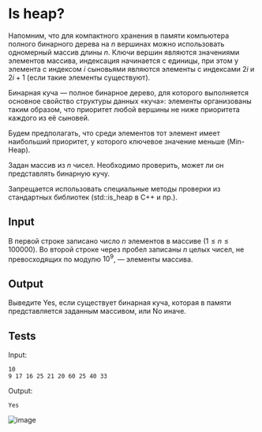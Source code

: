 # Is heap?
Напомним, что для компактного хранения в памяти компьютера полного бинарного дерева на $n$ вершинах можно использовать одномерный массив длины $n$. Ключи вершин являются значениями элементов массива, индексация начинается с единицы, при этом у элемента с индексом $i$ сыновьями являются элементы с индексами $2i$ и $2i + 1$ (если такие элементы существуют).

Бинарная куча — полное бинарное дерево, для которого выполняется основное свойство структуры данных «куча»: элементы организованы таким образом, что приоритет любой вершины не ниже приоритета каждого из её сыновей.

Будем предполагать, что среди элементов тот элемент имеет наибольший приоритет, у которого ключевое значение меньше (Min-Heap).

Задан массив из $n$ чисел. Необходимо проверить, может ли он представлять бинарную кучу.

Запрещается использовать специальные методы проверки из стандартных библиотек (std::is_heap в C++ и пр.).

## Input
В первой строке записано число $n$ элементов в массиве $(1 \leqslant n \leqslant 100 000)$. Во второй строке через пробел записаны $n$ целых чисел, не превосходящих по модулю $10^9$, — элементы массива.

## Output
Выведите Yes, если существует бинарная куча, которая в памяти представляется заданным массивом, или No иначе.

## Tests
Input:
```
10
9 17 16 25 21 20 60 25 40 33
```
Output:
```
Yes
```
![image](https://user-images.githubusercontent.com/93089691/209399255-688f8b17-c108-46b2-8d8c-33c2002f44b1.png)

